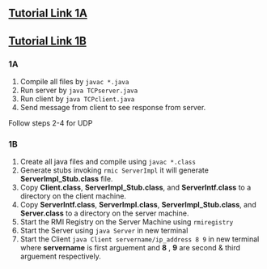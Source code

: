 ## [Tutorial Link 1A](https://www.youtube.com/watch?v=fWKsNYc1dYo)

## [Tutorial Link 1B](https://www.youtube.com/watch?v=IKsHhaI1mdg)

### 1A

1. Compile all files by `javac *.java`
2. Run server by `java TCPserver.java`
3. Run client by `java TCPclient.java`
4. Send message from client to see response from server.

Follow steps 2-4 for UDP

### 1B

1. Create all java files and compile using `javac *.class`
2. Generate stubs invoking `rmic ServerImpl` it will generate **ServerImpl_Stub.class** file.
3. Copy **Client.class**, **ServerImpl_Stub.class**, and **ServerIntf.class** to a directory on the client machine.
4. Copy **ServerIntf.class**, **ServerImpl.class**, **ServerImpl_Stub.class**, and **Server.class** to a directory on the server machine.
5. Start the RMI Registry on the Server Machine using `rmiregistry`
6. Start the Server using `java Server` in new terminal
7. Start the Client `java Client servername/ip_address 8 9` in new terminal where **servername** is first arguement and **8** , **9** are second & third arguement respectively.
